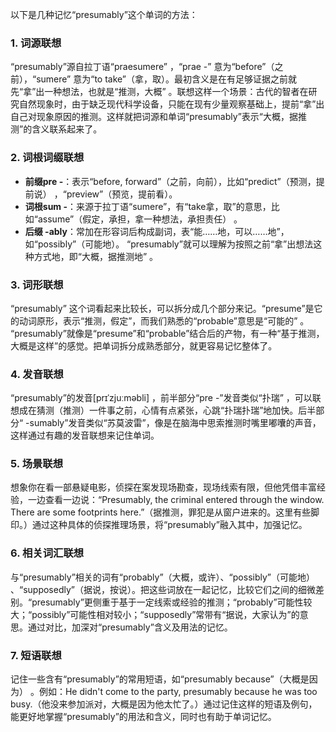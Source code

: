 以下是几种记忆“presumably”这个单词的方法：

### 1. 词源联想
“presumably”源自拉丁语“praesumere” ，“prae -” 意为“before”（之前），“sumere” 意为“to take”（拿，取）。最初含义是在有足够证据之前就先“拿”出一种想法，也就是“推测，大概” 。联想这样一个场景：古代的智者在研究自然现象时，由于缺乏现代科学设备，只能在现有少量观察基础上，提前“拿”出自己对现象原因的推测。这样就把词源和单词“presumably”表示“大概，据推测”的含义联系起来了。

### 2. 词根词缀联想
- **前缀pre -**：表示“before, forward”（之前，向前），比如“predict”（预测，提前说） ，“preview”（预览，提前看）。
- **词根sum -**：来源于拉丁语“sumere”，有“take拿，取”的意思，比如“assume”（假定，承担，拿一种想法，承担责任） 。
- **后缀 -ably**：常加在形容词后构成副词，表“能……地，可以……地”，如“possibly”（可能地）。 “presumably”就可以理解为按照之前“拿”出想法这种方式地，即“大概，据推测地” 。

### 3. 词形联想
“presumably” 这个词看起来比较长，可以拆分成几个部分来记。“presume”是它的动词原形，表示“推测，假定”，而我们熟悉的“probable”意思是“可能的” 。 “presumably”就像是“presume”和“probable”结合后的产物，有一种“基于推测，大概是这样”的感觉。把单词拆分成熟悉部分，就更容易记忆整体了。

### 4. 发音联想
“presumably”的发音[prɪˈzjuːməbli] ，前半部分“pre -”发音类似“扑瑞” ，可以联想成在猜测（推测）一件事之前，心情有点紧张，心跳“扑瑞扑瑞”地加快。后半部分“ -sumably”发音类似“苏莫波雷”，像是在脑海中思索推测时嘴里嘟囔的声音，这样通过有趣的发音联想来记住单词。

### 5. 场景联想
想象你在看一部悬疑电影，侦探在案发现场勘查，现场线索有限，但他凭借丰富经验，一边查看一边说：“Presumably, the criminal entered through the window. There are some footprints here.”（据推测，罪犯是从窗户进来的。这里有些脚印。）通过这种具体的侦探推理场景，将“presumably”融入其中，加强记忆。

### 6. 相关词汇联想
与“presumably”相关的词有“probably”（大概，或许）、“possibly”（可能地） 、“supposedly”（据说，按说）。把这些词放在一起记忆，比较它们之间的细微差别。“presumably”更侧重于基于一定线索或经验的推测；“probably”可能性较大；“possibly”可能性相对较小；“supposedly”常带有“据说，大家认为”的意思。通过对比，加深对“presumably”含义及用法的记忆。

### 7. 短语联想
记住一些含有“presumably”的常用短语，如“presumably because”（大概是因为） 。例如：He didn't come to the party, presumably because he was too busy.（他没来参加派对，大概是因为他太忙了。）通过记住这样的短语及例句，能更好地掌握“presumably”的用法和含义，同时也有助于单词记忆。 